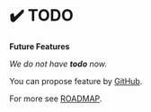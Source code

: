 # ✔️ TODO

**Future Features**

*We do not have **todo** now.*

You can propose feature by [GitHub](https://github.com/helvm/helcam/issues).

For more see [ROADMAP](ROADMAP.md).
